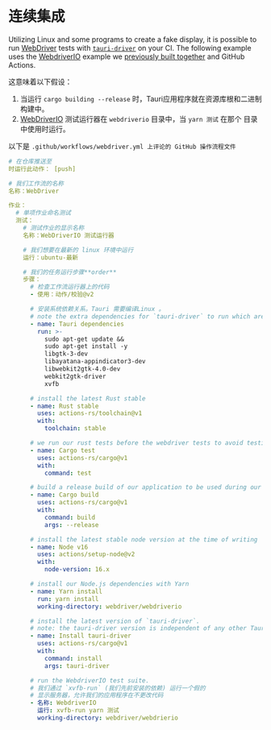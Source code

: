 # 连续集成

Utilizing Linux and some programs to create a fake display, it is possible to run [WebDriver][] tests with [`tauri-driver`][] on your CI. The following example uses the [WebdriverIO][] example we [previously built together][] and GitHub Actions.

这意味着以下假设：

1. 当运行 `cargo building --release` 时，Tauri应用程序就在资源库根和二进制构建中。
2. [WebDriverIO][] 测试运行器在 `webdriverio` 目录中，当 `yarn 测试` 在那个 目录中使用时运行。

以下是 `.github/workflows/webdriver.yml 上评论的 GitHub 操作流程文件`

```yaml
# 在仓库推送至
时运行此动作： [push]

# 我们工作流的名称
名称：WebDriver

作业：
  # 单项作业命名测试
  测试：
    # 测试作业的显示名称
    名称：WebDriverIO 测试运行器

    # 我们想要在最新的 linux 环境中运行
    运行：ubuntu-最新

    # 我们的任务运行步骤**order**
    步骤：
      # 检查工作流运行器上的代码
      - 使用：动作/校验@v2

      # 安装系统依赖关系。Tauri 需要编译Linux 。
      # note the extra dependencies for `tauri-driver` to run which are: `webkit2gtk-driver` and `xvfb`
      - name: Tauri dependencies
        run: >-
          sudo apt-get update &&
          sudo apt-get install -y
          libgtk-3-dev
          libayatana-appindicator3-dev
          libwebkit2gtk-4.0-dev
          webkit2gtk-driver
          xvfb

      # install the latest Rust stable
      - name: Rust stable
        uses: actions-rs/toolchain@v1
        with:
          toolchain: stable

      # we run our rust tests before the webdriver tests to avoid testing a broken application
      - name: Cargo test
        uses: actions-rs/cargo@v1
        with:
          command: test

      # build a release build of our application to be used during our WebdriverIO tests
      - name: Cargo build
        uses: actions-rs/cargo@v1
        with:
          command: build
          args: --release

      # install the latest stable node version at the time of writing
      - name: Node v16
        uses: actions/setup-node@v2
        with:
          node-version: 16.x

      # install our Node.js dependencies with Yarn
      - name: Yarn install
        run: yarn install
        working-directory: webdriver/webdriverio

      # install the latest version of `tauri-driver`.
      # note: the tauri-driver version is independent of any other Tauri versions
      - name: Install tauri-driver
        uses: actions-rs/cargo@v1
        with:
          command: install
          args: tauri-driver

      # run the WebdriverIO test suite.
      # 我们通过 `xvfb-run` (我们先前安装的依赖) 运行一个假的
      # 显示服务器，允许我们的应用程序在不更改代码
      - 名称: WebdriverIO
        运行: xvfb-run yarn 测试
        working-directory: webdriver/webdrierio
```

[WebDriver]: https://www.w3.org/TR/webdriver/
[`tauri-driver`]: https://crates.io/crates/tauri-driver
[WebdriverIO]: https://webdriver.io/
[WebDriverIO]: https://webdriver.io/
[previously built together]: ./example/webdriverio.md
